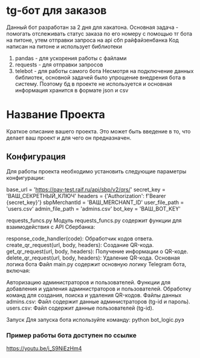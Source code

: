 # tg-бот для заказов
Данный бот разработан за 2 дня для хакатона.
Основная задача - помогать отслеживать статус заказа по его номеру с помощью тг бота на питоне, утем отправки запроса на api сбп райфайзенбанка
Код написан на питоне и использует библиотеки
1) pandas - для ускорения работы с файлами
2) requests - для отправки запросов
3) telebot - для работы самого бота
Несмотря на подключение данных библиотек, основной задачей было упрощение внедрения бота в систему. Поэтому бд в проекте не используется и основная информация хранится в формате json и csv

# Название Проекта

Краткое описание вашего проекта. Это может быть введение в то, что делает ваш проект и для чего он предназначен.

## Конфигурация

Для работы проекта необходимо установить следующие параметры конфигурации:

base_url = 'https://pay-test.raif.ru/api/sbp/v2/qrs/'
secret_key = 'ВАШ_СЕКРЕТНЫЙ_КЛЮЧ'
headers = {'Authorization': f'Bearer {secret_key}'}
sbpMerchantId = 'ВАШ_MERCHANT_ID'
user_file_path = 'users.csv'
admin_file_path = 'admins.csv'
bot_key = 'ВАШ_BOT_KEY'

requests_funcs.py
Модуль requests_funcs.py содержит функции для взаимодействия с API Сбербанка:

response_code_handler(code): Обработчик кодов ответа.
create_qr_request(url, body, headers): Создание QR-кода.
get_qr_request(url, body, headers): Получение информации о QR-коде.
delete_qr_request(url, body, headers): Удаление QR-кода.
Основная логика бота
Файл main.py содержит основную логику Telegram бота, включая:

Авторизацию администраторов и пользователей.
Функции для добавления и удаления администраторов и пользователей.
Обработку команд для создания, поиска и удаления QR-кодов.
Файлы данных
admins.csv: Файл содержит данные администраторов (tg-id и пароль).
users.csv: Файл содержит данные пользователей (tg-id).

Запуск
Для запуска бота используйте команду:
python bot_logic.pyэ

### Пример работы бота доступен по ссылке
https://youtu.be/j_S9NiEzHm4
